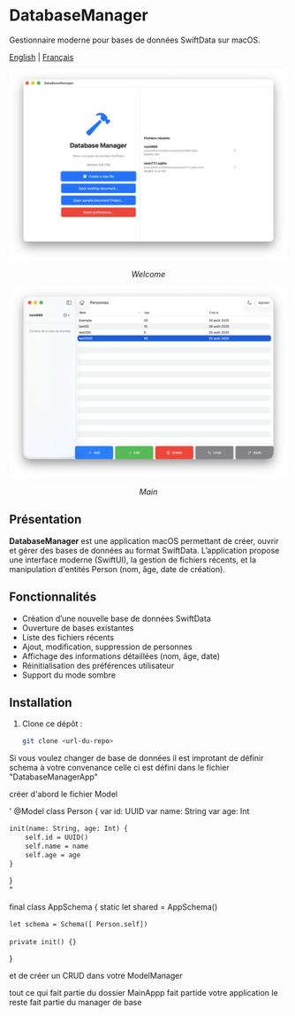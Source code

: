 # DatabaseManager




Gestionnaire moderne pour bases de données SwiftData sur macOS.

<a href="README.md">English</a> | <a href="README_fr.md">Français</a>


<p align="center">
<img src="Doc/Capture1_fr.png" alt="splsh">
<p align="center">
<em>Welcome</em>
</p>
</p>

<p align="center">
<img src="Doc/Capture2_fr.png" alt="main">
<p align="center">
<em>Main</em>
</p>
</p>


## Présentation

**DatabaseManager** est une application macOS permettant de créer, ouvrir et gérer des bases de données au format SwiftData. L’application propose une interface moderne (SwiftUI), la gestion de fichiers récents, et la manipulation d'entités Person (nom, âge, date de création).

## Fonctionnalités

- Création d’une nouvelle base de données SwiftData
- Ouverture de bases existantes
- Liste des fichiers récents
- Ajout, modification, suppression de personnes
- Affichage des informations détaillées (nom, âge, date)
- Réinitialisation des préférences utilisateur
- Support du mode sombre

## Installation

1. Clone ce dépôt :
   ```sh
   git clone <url-du-repo>

Si vous voulez changer de base de données
il est improtant de définir schema à votre convenance
celle ci est défini
dans le fichier "DatabaseManagerApp"

créer d'abord le fichier Model

'
@Model
class Person {
    var id: UUID
    var name: String
    var age: Int
    
    init(name: String, age: Int) {
        self.id = UUID()
        self.name = name
        self.age = age
    }
}   
"


final class AppSchema {
    static let shared = AppSchema()
      
    let schema = Schema([ Person.self])
    
    private init() {}
}


et de créer un CRUD dans votre ModelManager

tout ce qui fait partie du dossier MainAppp fait partide votre application 
le reste fait partie du manager de base
